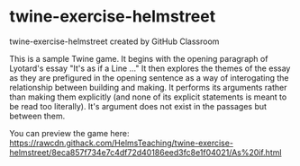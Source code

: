 # twine-exercise-helmstreet
twine-exercise-helmstreet created by GitHub Classroom

This is a sample Twine game. It begins with the opening paragraph of Lyotard's essay "It's as if a Line ..." It then explores the themes of the essay as they are prefigured in the opening sentence as a way of interogating the relationship between building and making. It performs its arguments rather than making them explicitly (and none of its explicit statements is meant to be read too literally). It's argument does not exist in the passages but between them.

You can preview the game here: https://rawcdn.githack.com/HelmsTeaching/twine-exercise-helmstreet/8eca857f734e7c4df72d40186eed3fc8e1f04021/As%20if.html
